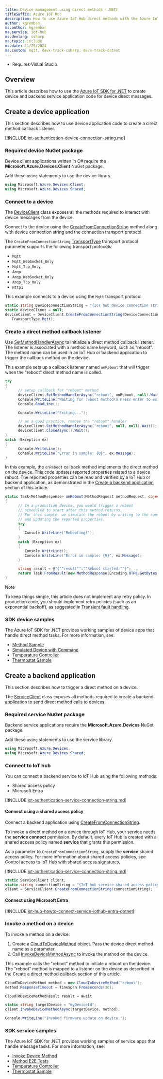 ```yaml
---
title: Device management using direct methods (.NET)
titleSuffix: Azure IoT Hub
description: How to use Azure IoT Hub direct methods with the Azure IoT SDK for .NET for device management tasks including invoking a remote device reboot.
author: kgremban
ms.author: kgremban
ms.service: iot-hub
ms.devlang: csharp
ms.topic: include
ms.date: 11/25/2024
ms.custom: mqtt, devx-track-csharp, devx-track-dotnet
---
```


  * Requires Visual Studio.

## Overview

This article describes how to use the [Azure IoT SDK for .NET](https://github.com/Azure/azure-iot-sdk-csharp) to create device and backend service application code for device direct messages.

## Create a device application

This section describes how to use device application code to create a direct method callback listener.

[!INCLUDE [iot-authentication-device-connection-string.md](iot-authentication-device-connection-string.md)]

### Required device NuGet package

Device client applications written in C# require the **Microsoft.Azure.Devices.Client** NuGet package.

Add these `using` statements to use the device library.

```csharp
using Microsoft.Azure.Devices.Client;
using Microsoft.Azure.Devices.Shared;
```

### Connect to a device

The [DeviceClient](/dotnet/api/microsoft.azure.devices.client.deviceclient) class exposes all the methods required to interact with device messages from the device.

Connect to the device using the [CreateFromConnectionString](/dotnet/api/microsoft.azure.devices.client.deviceclient.createfromconnectionstring?#microsoft-azure-devices-client-deviceclient-createfromconnectionstring(system-string-microsoft-azure-devices-client-transporttype)) method along with device connection string and the connection transport protocol.

The `CreateFromConnectionString` [TransportType](/dotnet/api/microsoft.azure.devices.client.transporttype) transport protocol parameter supports the following transport protocols:

* `Mqtt`
* `Mqtt_WebSocket_Only`
* `Mqtt_Tcp_Only`
* `Amqp`
* `Amqp_WebSocket_Only`
* `Amqp_Tcp_Only`
* `Http1`

This example connects to a device using the `Mqtt` transport protocol.

```csharp
static string DeviceConnectionString = "{IoT hub device connection string}";
static deviceClient = null;
deviceClient = DeviceClient.CreateFromConnectionString(DeviceConnectionString, 
   TransportType.Mqtt);
```

### Create a direct method callback listener

Use [SetMethodHandlerAsync](/dotnet/api/microsoft.azure.devices.client.deviceclient.setmethodhandlerasync) to initialize a direct method callback listener. The listener is associated with a method name keyword, such as "reboot". The method name can be used in an IoT Hub or backend application to trigger the callback method on the device.

This example sets up a callback listener named `onReboot` that will trigger when the "reboot" direct method name is called.

```csharp
try
{
      // setup callback for "reboot" method
      deviceClient.SetMethodHandlerAsync("reboot", onReboot, null).Wait();
      Console.WriteLine("Waiting for reboot method\n Press enter to exit.");
      Console.ReadLine();

      Console.WriteLine("Exiting...");

      // as a good practice, remove the "reboot" handler
      deviceClient.SetMethodHandlerAsync("reboot", null, null).Wait();
      deviceClient.CloseAsync().Wait();
}
catch (Exception ex)
{
      Console.WriteLine();
      Console.WriteLine("Error in sample: {0}", ex.Message);
}
```

In this example, the `onReboot` callback method implements the direct method on the device. This code updates reported properties related to a device reboot. The reported properties can be read and verified by a IoT Hub or backend application, as demonstrated in the [Create a backend application](#create-a-backend-application) section of this article.

```csharp
static Task<MethodResponse> onReboot(MethodRequest methodRequest, object userContext)
{
      // In a production device, you would trigger a reboot 
      // scheduled to start after this method returns.
      // For this sample, we simulate the reboot by writing to the console
      // and updating the reported properties.
      try
      {
         Console.WriteLine("Rebooting!");
      }
      catch (Exception ex)
      {
         Console.WriteLine();
         Console.WriteLine("Error in sample: {0}", ex.Message);
      }

      string result = @"{""result"":""Reboot started.""}";
      return Task.FromResult(new MethodResponse(Encoding.UTF8.GetBytes(result), 200));
}
```

> [!NOTE]
> To keep things simple, this article does not implement any retry policy. In production code, you should implement retry policies (such as an exponential backoff), as suggested in [Transient fault handling](/azure/architecture/best-practices/transient-faults).

### SDK device samples

The Azure IoT SDK for .NET provides working samples of device apps that handle direct method tasks. For more information, see:

* [Method Sample](https://github.com/Azure/azure-iot-sdk-csharp/tree/main/iothub/device/samples/getting%20started/MethodSample)
* [Simulated Device with Command](https://github.com/Azure/azure-iot-sdk-csharp/tree/main/iothub/device/samples/getting%20started/SimulatedDeviceWithCommand)
* [Temperature Controller](https://github.com/Azure/azure-iot-sdk-csharp/tree/main/iothub/device/samples/solutions/PnpDeviceSamples/TemperatureController)
* [Thermostat Sample](https://github.com/Azure/azure-iot-sdk-csharp/tree/main/iothub/device/samples/solutions/PnpDeviceSamples/Thermostat)

## Create a backend application

This section describes how to trigger a direct method on a device.

The [ServiceClient](/dotnet/api/microsoft.azure.devices.serviceclient) class exposes all methods required to create a backend application to send direct method calls to devices.

### Required service NuGet package

Backend service applications require the **Microsoft.Azure.Devices** NuGet package.

Add these `using` statements to use the service library.

```csharp
using Microsoft.Azure.Devices;
using Microsoft.Azure.Devices.Shared;
```

### Connect to IoT hub

You can connect a backend service to IoT Hub using the following methods:

* Shared access policy
* Microsoft Entra

[!INCLUDE [iot-authentication-service-connection-string.md](iot-authentication-service-connection-string.md)]

#### Connect using a shared access policy

Connect a backend application using [CreateFromConnectionString](/dotnet/api/microsoft.azure.devices.serviceclient.createfromconnectionstring?#microsoft-azure-devices-serviceclient-createfromconnectionstring(system-string-microsoft-azure-devices-serviceclientoptions)).

To invoke a direct method on a device through IoT Hub, your service needs the **service connect** permission. By default, every IoT Hub is created with a shared access policy named **service** that grants this permission.

As a parameter to `CreateFromConnectionString`, supply the **service** shared access policy. For more information about shared access policies, see [Control access to IoT Hub with shared access signatures](/azure/iot-hub/authenticate-authorize-sas).

[!INCLUDE [iot-authentication-service-connection-string.md](iot-authentication-service-connection-string.md)]

```csharp
static ServiceClient client;
static string connectionString = "{IoT hub service shared access policy connection string}";
client = ServiceClient.CreateFromConnectionString(connectionString);
```

#### Connect using Microsoft Entra

[!INCLUDE [iot-hub-howto-connect-service-iothub-entra-dotnet](iot-hub-howto-connect-service-iothub-entra-dotnet.md)]

### Invoke a method on a device

To invoke a method on a device:

1. Create a [CloudToDeviceMethod](/dotnet/api/microsoft.azure.devices.cloudtodevicemethod) object. Pass the device direct method name as a parameter.
1. Call [InvokeDeviceMethodAsync](/dotnet/api/microsoft.azure.devices.serviceclient.invokedevicemethodasync?#microsoft-azure-devices-serviceclient-invokedevicemethodasync(system-string-microsoft-azure-devices-cloudtodevicemethod-system-threading-cancellationtoken)) to invoke the method on the device.

This example calls the "reboot" method to initiate a reboot on the device. The "reboot" method is mapped to a listener on the device as described in the [Create a direct method callback](#create-a-direct-method-callback) section of this article.

```csharp
CloudToDeviceMethod method = new CloudToDeviceMethod("reboot");
method.ResponseTimeout = TimeSpan.FromSeconds(30);

CloudToDeviceMethodResult result = await 

static string targetDevice = "myDeviceId";
client.InvokeDeviceMethodAsync(targetDevice, method);

Console.WriteLine("Invoked firmware update on device.");
```

### SDK service samples

The Azure IoT SDK for .NET provides working samples of service apps that handle message tasks. For more information, see:

* [Invoke Device Method](https://github.com/Azure/azure-iot-sdk-csharp/tree/main/iothub/service/samples/getting%20started/InvokeDeviceMethod)
* [Method E2E Tests](https://github.com/Azure/azure-iot-sdk-csharp/tree/main/e2e/test/iothub/method)
* [Temperature Controller](https://github.com/Azure/azure-iot-sdk-csharp/tree/main/iothub/device/samples/solutions/PnpDeviceSamples/TemperatureController)
* [Thermostat Sample](https://github.com/Azure/azure-iot-sdk-csharp/tree/main/iothub/device/samples/solutions/PnpDeviceSamples/Thermostat)
